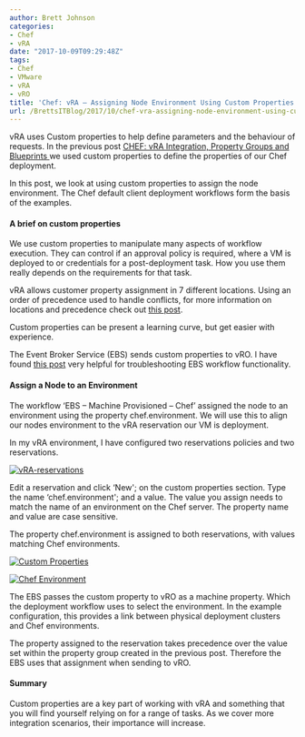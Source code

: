 ```yaml
---
author: Brett Johnson
categories:
- Chef
- vRA
date: "2017-10-09T09:29:48Z"
tags:
- Chef
- VMware
- vRA
- vRO
title: 'Chef: vRA – Assigning Node Environment Using Custom Properties'
url: /BrettsITBlog/2017/10/chef-vra-assigning-node-environment-using-custom-properties/
---
```


vRA uses Custom properties to help define parameters and the behaviour of requests. In the previous post [CHEF: vRA Integration, Property Groups and Blueprints ](https://sdbrett.com/BrettsITBlog/2017/09/chef-vra-integration-property-groups-and-blueprints/)we used custom properties to define the properties of our Chef deployment.

In this post, we look at using custom properties to assign the node environment. The Chef default client deployment workflows form the basis of the examples.

#### A brief on custom properties

We use custom properties to manipulate many aspects of workflow execution. They can control if an approval policy is required, where a VM is deployed to or credentials for a post-deployment task. How you use them really depends on the requirements for that task.

vRA allows customer property assignment in 7 different locations. Using an order of precedence used to handle conflicts, for more information on locations and precedence check out [this post](http://www.virtualizationteam.com/cloud/vrealize-automation-order-of-precedence-for-custom-properties.html).

Custom properties can be present a learning curve, but get easier with experience.

The Event Broker Service (EBS) sends custom properties to vRO. I have found [this post](https://www.definit.co.uk/2016/03/whats-in-my-vra7-ebs-payloads/) very helpful for troubleshooting EBS workflow functionality.

#### Assign a Node to an Environment

The workflow ‘EBS – Machine Provisioned &#8211; Chef’ assigned the node to an environment using the property chef.environment. We will use this to align our nodes environment to the vRA reservation our VM is deployment.

In my vRA environment, I have configured two reservations policies and two reservations.

[![vRA-reservations](/assets/images/2017/10/vRA-reservations.png)]({{site.url}}/assets/images/2017/10/vRA-reservations.png)

Edit a reservation and click &#8216;New'; on the custom properties section. Type the name &#8216;chef.environment'; and a value. The value you assign needs to match the name of an environment on the Chef server. The property name and value are case sensitive.

The property chef.environment is assigned to both reservations, with values matching Chef environments.

[![Custom Properties](/assets/images/2017/10/Dev-reservation-custom-properties.png)]({{site.url}}/assets/images/2017/10/Dev-reservation-custom-properties.png)

[![Chef Environment](/assets/images/2017/10/Chef-server-environments.png)]({{site.url}}/assets/images/2017/10/Chef-server-environments.png)

The EBS passes the custom property to vRO as a machine property. Which the deployment workflow uses to select the environment. In the example configuration, this provides a link between physical deployment clusters and Chef environments.

The property assigned to the reservation takes precedence over the value set within the property group created in the previous post. Therefore the EBS uses that assignment when sending to vRO.

#### Summary

Custom properties are a key part of working with vRA and something that you will find yourself relying on for a range of tasks. As we cover more integration scenarios, their importance will increase.